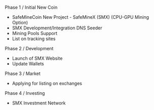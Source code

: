 Phase 1 / Initial New Coin
* SafeMineCoin New Project - SafeMineX (SMX)
  (CPU-GPU Mining Option)
* SMX Development/Integration DNS Seeder
* Mining Pools Support
* List on tracking sites

Phase 2 / Development
* Launch of SMX Website 
* Update Wallets

Phase 3 / Market
* Applying for listing on exchanges

Phase 4 / Investing
* SMX Investment Network
